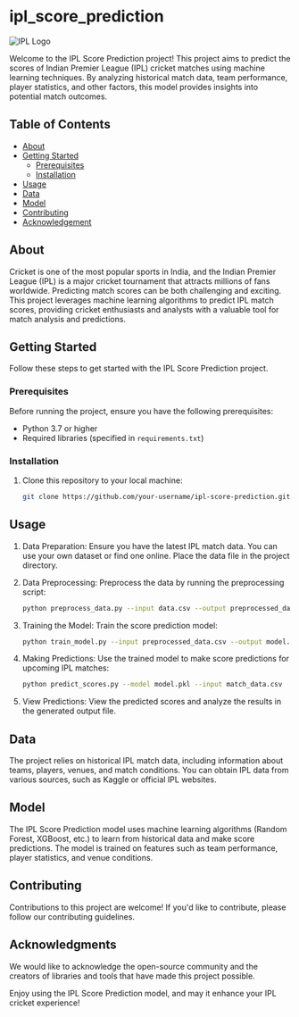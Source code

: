 # ipl_score_prediction

![IPL Logo](https://images.app.goo.gl/3PHa748xP8MpCtur)

Welcome to the IPL Score Prediction project! This project aims to predict the scores of Indian Premier League (IPL) cricket matches using machine learning techniques. By analyzing historical match data, team performance, player statistics, and other factors, this model provides insights into potential match outcomes.

## Table of Contents

- [About](#about)
- [Getting Started](#getting-started)
  - [Prerequisites](#prerequisites)
  - [Installation](#installation)
- [Usage](#usage)
- [Data](#data)
- [Model](#model)
- [Contributing](#contributing)
- [Acknowledgement](#acclnowledgement)

## About

Cricket is one of the most popular sports in India, and the Indian Premier League (IPL) is a major cricket tournament that attracts millions of fans worldwide. Predicting match scores can be both challenging and exciting. This project leverages machine learning algorithms to predict IPL match scores, providing cricket enthusiasts and analysts with a valuable tool for match analysis and predictions.


## Getting Started

Follow these steps to get started with the IPL Score Prediction project.

### Prerequisites

Before running the project, ensure you have the following prerequisites:

- Python 3.7 or higher
- Required libraries (specified in `requirements.txt`)

### Installation

1. Clone this repository to your local machine:

   ```bash
   git clone https://github.com/your-username/ipl-score-prediction.git

## Usage

1. Data Preparation: Ensure you have the latest IPL match data. You can use your own dataset or find one online. Place the 
   data file in the project directory.

2. Data Preprocessing: Preprocess the data by running the preprocessing script:
   ```bash
   python preprocess_data.py --input data.csv --output preprocessed_data.csv

3. Training the Model: Train the score prediction model:
   ```bash
   python train_model.py --input preprocessed_data.csv --output model.pkl

4. Making Predictions: Use the trained model to make score predictions for upcoming IPL matches:
   ```bash
   python predict_scores.py --model model.pkl --input match_data.csv

5. View Predictions: View the predicted scores and analyze the results in the generated output file.

## Data
The project relies on historical IPL match data, including information about teams, players, venues, and match conditions. You can obtain IPL data from various sources, such as Kaggle or official IPL websites.

## Model
The IPL Score Prediction model uses machine learning algorithms (Random Forest, XGBoost, etc.) to learn from historical data and make score predictions. The model is trained on features such as team performance, player statistics, and venue conditions.

## Contributing
Contributions to this project are welcome! If you'd like to contribute, please follow our contributing guidelines.

## Acknowledgments
We would like to acknowledge the open-source community and the creators of libraries and tools that have made this project possible.

Enjoy using the IPL Score Prediction model, and may it enhance your IPL cricket experience!












